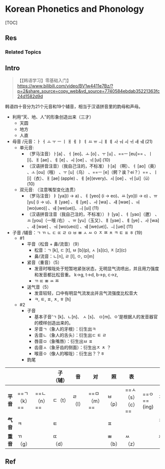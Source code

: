 # Korean Phonetics and Phonology

[TOC]



## Res
### Related Topics



## Intro
>【【韩语学习】零基础入门】 https://www.bilibili.com/video/BV1w4411e7Bz/?p=2&share_source=copy_web&vd_source=7740584ebdab35221363fc24d1582d9d

韩语四十音分为21个元音和19个辅音，相当于汉语拼音里的韵母和声母。
- 利用“天、地、人”的形象创造出来（三才）
	- 天圆
	- 地方
	- 人直
- 母音 /元音：ㅏ ㅓ ㅗ ㅜ ㅡ ㅣ ㅐ ㅔ ㅑ ㅕ ㅛ ㅠ ㅢ ㅒ ㅖ ㅘ ㅝ ㅚ ㅟ ㅙ ㅞ (21)
	- 单元音: 
		- （罗马注音）ㅏ\[a\] 、ㅓ \[eo\]、ㅗ \[o\] 、ㅜ \[u\] 、==ㅡ \[eu\]== 、ㅣ \[i]、ㅐ \[ae\] 、ㅔ \[e\] 、ㅚ \[oe\] 、ㅟ \[ui\] (10)
		- （汉语拼音注音）（我自己注的，不标准）ㅏ\[a\] （啊）、ㅓ \[ao\]（奥） 、ㅗ \[ou\]（哦） 、ㅜ \[u\]（乌） 、==ㅡ \[e\]（鳄？诶？ei？）== 、ㅣ \[i]（衣）、ㅐ \[ae\] (apple) 、ㅔ \[e\](every)、ㅚ \[oe\] 、ㅟ \[ui\]（ü） (10)
	- 双元音: （注意嘴型变化连贯）
		- （罗马注音）ㅑ \[ya\](i -> a) 、ㅕ \[yeo\] (i -> eo)、ㅛ \[yo\](i -> o) 、ㅠ \[yu\] (i -> u)、ㅒ \[yae\] 、ㅖ \[ye\] 、ㅘ \[wa\] 、ㅙ \[wae\] 、ㅝ \[wo(ueo)\] 、ㅞ \[we(ue)\]、ㅢ \[ui\] (11)
		- （汉语拼音注音（我自己注的，不标准））ㅑ \[ya\] 、ㅕ \[yao\]（邀） 、ㅛ \[you\]（一哦 /右） 、ㅠ \[yu\]（玉又）、ㅒ \[yae\] 、ㅖ \[ye\] 、ㅘ \[wa\] 、ㅙ \[wae\] 、ㅝ \[wo(ueo)\] 、ㅞ \[we(ue)\]、ㅢ \[uei\] (11)
- 子音 /辅音：ㄱ ㄲ ㄴ ㄷ ㄸ ㄹ ㅁ ㅂ ㅃ ㅅ ㅆ ㅇ ㅈ ㅉ ㅊ ㅋ ㅌ ㅍ ㅎ (19)
	- \#1
		- 平音（松音 + 鼻/流音）（9）
			- 松音：ㄱ \[k\], ㄷ \[t\], ㅂ \[b\](p), ㅅ \[s\](c), ㅈ \[z\](c)
			- 鼻/流音：ㄴ\[n\], ㄹ \[l\], ㅇ, ㅁ\[m\]
		- 紧音（重音）（5）
			- 发音时喉咙处于短暂地紧张状态，无明显气流喷出，并且用力强度和发音都比松音重。 k->g, t->d, b->p, c->z,
			- ㄲ ㄸ ㅃ ㅆ ㅉ
		- 送气音（5）
			- 发音较轻，口中有明显气流发出并且气流强度比松音大
			- ㅋ, ㅌ, ㅍ, ㅊ, ㅎ \[h\]
	- \#2
		- 子音
			- 基本子音‘ㄱ \[k\]、ㄴ\[n\]、 ㅅ \[s\]、 ㅁ\[m\]、ㅇ’是根据人的发音器官的模样创造出来的。
			- 牙音ㄱ（象人的牙根）：衍生出ㅋ
			- 舌音ㄴ（象人的舌头）：衍生出ㄷ ㅌ ㄹ 
			- 唇音ㅁ（象嘴唇）：衍生出ㅂ ㅍ
			- 齿音ㅅ（象牙齿的侧面）：衍生出ㅈ ㅊ ？
			- 喉音ㅇ（像人的喉咙）：衍生出？？ㅎ
		- 韵尾 

|        |          |          | 子（辅） | 音    | 对        | 照    | 表           |             |      |      |
| ------ | -------- | -------- | ---- | ---- | -------- | ---- | ----------- | ----------- | ---- | ---- |
| **平音** | ==ㄱ（k）== | ==ㄴ（n）== | ㄷ（t） | ㄹ（l） | ==ㅁ（m）== | ㅂ（p） | ==ㅅ（s）（c）== | ==ㅇ== (ing) | ㅈ（z） |      |
| **气音** | ㅋ        |          | ㅌ    |      |          | ㅍ    |             |             | ㅊ（c） | ㅎ（h） |
| **重音** | ㄲ（g）     |          | ㄸ（d） |      |          | ㅃ（b） | ㅆ（z）        |             | ㅉ（j） |      |

 

## Ref
[韩语40音图和读法总结（全攻略） - 涵闻教育的文章 - 知乎]: https://zhuanlan.zhihu.com/p/134536223
